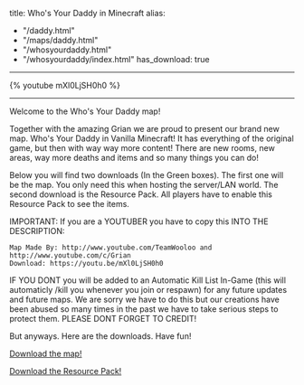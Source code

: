 title: Who's Your Daddy in Minecraft
alias:
  - "/daddy.html"
  - "/maps/daddy.html"
  - "/whosyourdaddy.html"
  - "/whosyourdaddy/index.html"
has_download: true
---

{% youtube mXl0LjSH0h0 %}

----

Welcome to the Who's Your Daddy map!

Together with the amazing Grian we are proud to present our brand new map. Who's Your Daddy in Vanilla Minecraft!
It has everything of the original game, but then with way way more content! There are new rooms, new areas, way more deaths and items and
so many things you can do!

Below you will find two downloads (In the Green boxes). The first one will be the map. You only need this when hosting the server/LAN world.
The second download is the Resource Pack. All players have to enable this Resource Pack to see the items.

IMPORTANT: If you are a YOUTUBER you have to copy this INTO THE DESCRIPTION:

    Map Made By: http://www.youtube.com/TeamWooloo and http://www.youtube.com/c/Grian
    Download: https://youtu.be/mXl0LjSH0h0

IF YOU DONT you will be added to an Automatic Kill List In-Game (this will automaticly /kill you whenever you join or respawn) for any future updates and future maps. We are sorry we have to do this but our creations have been abused so many times in the past we have to take serious steps to protect them. PLEASE DONT FORGET TO CREDIT!

But anyways. Here are the downloads. Have fun!

<a class="download-link"
   href="https://www.mediafire.com/?95a2w5px55zti5y">
   Download the map!
</a>

<a class="download-link"
   href="https://www.mediafire.com/?9adpcp5jq25xkya">
   Download the Resource Pack!
</a>
